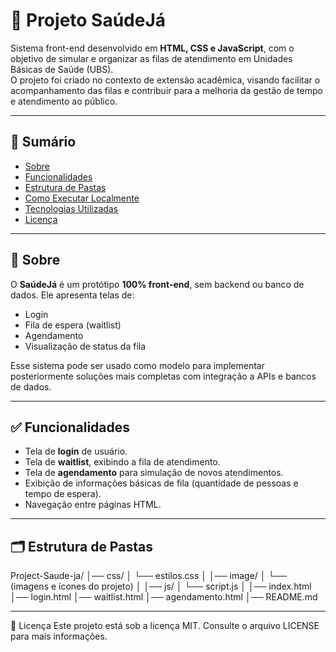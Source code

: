 # 🏥 Projeto SaúdeJá

Sistema front-end desenvolvido em **HTML, CSS e JavaScript**, com o objetivo de simular e organizar as filas de atendimento em Unidades Básicas de Saúde (UBS).  
O projeto foi criado no contexto de extensão acadêmica, visando facilitar o acompanhamento das filas e contribuir para a melhoria da gestão de tempo e atendimento ao público.

---

## 📖 Sumário
- [Sobre](#sobre)
- [Funcionalidades](#funcionalidades)
- [Estrutura de Pastas](#estrutura-de-pastas)
- [Como Executar Localmente](#como-executar-localmente)
- [Tecnologias Utilizadas](#tecnologias-utilizadas)
- [Licença](#licença)

---

## 📌 Sobre
O **SaúdeJá** é um protótipo **100% front-end**, sem backend ou banco de dados. Ele apresenta telas de:
- Login
- Fila de espera (waitlist)
- Agendamento
- Visualização de status da fila  

Esse sistema pode ser usado como modelo para implementar posteriormente soluções mais completas com integração a APIs e bancos de dados.

---

## ✅ Funcionalidades
- Tela de **login** de usuário.  
- Tela de **waitlist**, exibindo a fila de atendimento.  
- Tela de **agendamento** para simulação de novos atendimentos.  
- Exibição de informações básicas de fila (quantidade de pessoas e tempo de espera).  
- Navegação entre páginas HTML.  

---

## 🗂 Estrutura de Pastas
Project-Saude-ja/
│── css/
│ └── estilos.css
│
│── image/
│ └── (imagens e ícones do projeto)
│
│── js/
│ └── script.js
│
│── index.html
│── login.html
│── waitlist.html
│── agendamento.html
│── README.md


---


📜 Licença
Este projeto está sob a licença MIT.
Consulte o arquivo LICENSE para mais informações.
